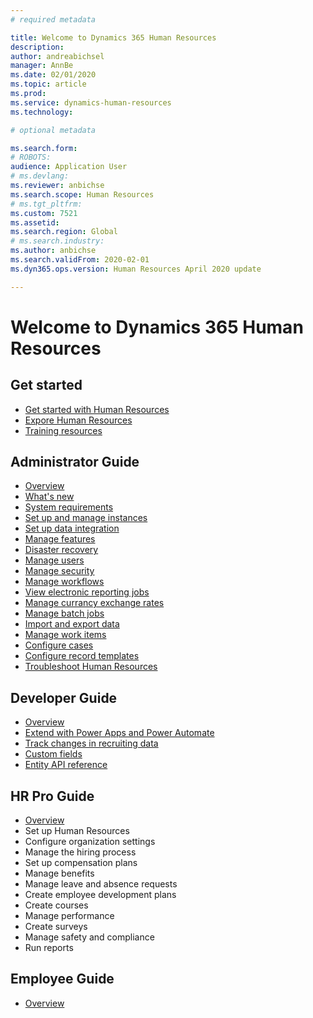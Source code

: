 ```yaml
---
# required metadata

title: Welcome to Dynamics 365 Human Resources
description: 
author: andreabichsel
manager: AnnBe
ms.date: 02/01/2020
ms.topic: article
ms.prod: 
ms.service: dynamics-human-resources
ms.technology: 

# optional metadata

ms.search.form: 
# ROBOTS: 
audience: Application User
# ms.devlang: 
ms.reviewer: anbichse
ms.search.scope: Human Resources
# ms.tgt_pltfrm: 
ms.custom: 7521
ms.assetid: 
ms.search.region: Global
# ms.search.industry: 
ms.author: anbichse
ms.search.validFrom: 2020-02-01
ms.dyn365.ops.version: Human Resources April 2020 update

---
```


# Welcome to Dynamics 365 Human Resources

## Get started

- [Get started with Human Resources](hr-get-started.md)
- [Expore Human Resources](hr-get-started-explore.md)
- [Training resources](hr-get-started-training-resources.md)

## Administrator Guide

- [Overview](hr-admin-overview.md)
- [What's new](hr-admin-whats-new.md)
- [System requirements](hr-admin-system-requirements.md)
- [Set up and manage instances](hr-admin-setup-overview.md)
- [Set up data integration](hr-admin-integration-overview.md)
- [Manage features](hr-admin-manage-features.md)
- [Disaster recovery](hr-admin-disaster-recovery.md)
- [Manage users](hr-admin-users-overview.md)
- [Manage security](hr-admin-security-overview.md)
- [Manage workflows](hr-admin-workflows.md)
- [View electronic reporting jobs](hr-admin-electronic-reporting-jobs.md)
- [Manage currancy exchange rates](hr-admin-exchange-rates.md)
- [Manage batch jobs](hr-admin-batch-jobs.md)
- [Import and export data](hr-admin-import-export-overview.md)
- [Manage work items](hr-admin-work-items.md)
- [Configure cases](hr-admin-cases.md)
- [Configure record templates](hr-admin-record-templates.md)
- [Troubleshoot Human Resources](hr-admin-troubleshooting-overview.md)

## Developer Guide

- [Overview](hr-developer-overview.md)
- [Extend with Power Apps and Power Automate](hr-developer-power-apps.md)
- [Track changes in recruiting data](hr-developer-track-changes.md)
- [Custom fields](hr-developer-custom-fields.md)
- [Entity API reference](hr-developer-api-odata-authentication.md)

## HR Pro Guide

- [Overview](hr-hrpro-overview.md)
- Set up Human Resources
- Configure organization settings
- Manage the hiring process
- Set up compensation plans
- Manage benefits
- Manage leave and absence requests
- Create employee development plans
- Create courses
- Manage performance
- Create surveys
- Manage safety and compliance
- Run reports

## Employee Guide

- [Overview](hr-employee-overview.md)